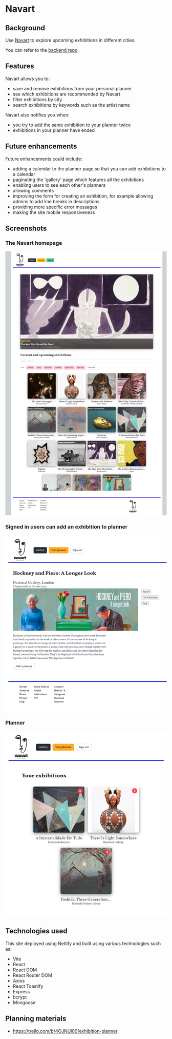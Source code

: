 # Navart

## Background

Use [Navart](https://main--nav-art.netlify.app/ "Navart") to explore upcoming exhibitions in different cities. 

You can refer to the [backend repo](https://github.com/EmmaFrith/exhibition-calendar-backend "Backend repo"). 


## Features

Navart allows you to:

* save and remove exhibitions from your personal planner
* see which exhibitions are recommended by Navart
* filter exhibitions by city
* search exhibitions by keywords such as the artist name

Navart also notifies you when:

* you try to add the same exhibition to your planner twice
* exhibitions in your planner have ended 


## Future enhancements 

Future enhancements could include:

* adding a calendar to the planner page so that you can add exhibitions to a calendar
* paginating the 'gallery' page which features all the exhibitions
* enabling users to see each other's planners
* allowing comments 
* improving the form for creating an exhibition, for example allowing admins to add line breaks in descriptions
* providing more specific error messages
* making the site mobile responsiveness


## Screenshots

### The Navart homepage

![Screenshot show the Navart homepage](./images/home-page.png)


### Signed in users can add an exhibition to planner 

![Screenshot showing how signed in users can add an exhibition to their planner.](./images/add-to-planner.png)

### Planner 

![Screenshot showing a user's planner](./images/planner.png)


## Technologies used

This site deployed using Netlify and built using various technologies such as:

* Vite
* React
* React DOM
* React Router DOM
* Axios
* React Toastify
* Express
* bcrypt
* Mongoose


## Planning materials 

* https://trello.com/b/4OJNUl00/exhibition-planner




